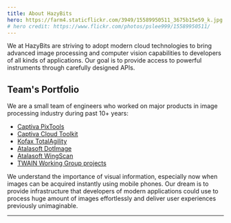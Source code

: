 ```yaml
---
title: About HazyBits
hero: https://farm4.staticflickr.com/3949/15589950511_3675b15e59_k.jpg
# hero credit: https://www.flickr.com/photos/pslee999/15589950511/
---
```


We at HazyBits are striving to adopt modern cloud technologies to bring advanced image processing and computer vision
capabilities to developers of all kinds of applications. Our goal is to provide access to powerful instruments 
through carefully designed APIs.

## Team's Portfolio
We are a small team of engineers who worked on major products in image processing industry during past 10+ years:

 - [Captiva PixTools](http://www.emc2.org/enterprise-content-management/captiva/pixtools-toolkit.htm)
 - [Captiva Cloud Toolkit](http://www.emc2.org/enterprise-content-management/captiva/cloud-toolkit.htm)
 - [Kofax TotalAgility](http://www.kofax.com/smart-process-application-platform)
 - [Atalasoft DotImage](http://www.atalasoft.com/Products/DotImage)
 - [Atalasoft WingScan](http://www.atalasoft.com/Products/WingScan)
 - [TWAIN Working Group projects](http://www.twain.org/)
 
We understand the importance of visual information, especially now when images can be acquired instantly using mobile 
phones. Our dream is to provide infrastructure that developers of modern applications could use to process huge amount 
of images effortlessly and deliver user experiences previously unimaginable.

---